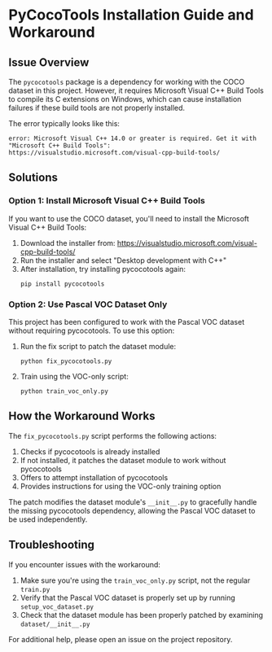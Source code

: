 # PyCocoTools Installation Guide and Workaround

## Issue Overview

The `pycocotools` package is a dependency for working with the COCO dataset in this project. However, it requires Microsoft Visual C++ Build Tools to compile its C extensions on Windows, which can cause installation failures if these build tools are not properly installed.

The error typically looks like this:
```
error: Microsoft Visual C++ 14.0 or greater is required. Get it with "Microsoft C++ Build Tools": https://visualstudio.microsoft.com/visual-cpp-build-tools/
```

## Solutions

### Option 1: Install Microsoft Visual C++ Build Tools

If you want to use the COCO dataset, you'll need to install the Microsoft Visual C++ Build Tools:

1. Download the installer from: https://visualstudio.microsoft.com/visual-cpp-build-tools/
2. Run the installer and select "Desktop development with C++"
3. After installation, try installing pycocotools again:
   ```
   pip install pycocotools
   ```

### Option 2: Use Pascal VOC Dataset Only

This project has been configured to work with the Pascal VOC dataset without requiring pycocotools. To use this option:

1. Run the fix script to patch the dataset module:
   ```
   python fix_pycocotools.py
   ```
2. Train using the VOC-only script:
   ```
   python train_voc_only.py
   ```

## How the Workaround Works

The `fix_pycocotools.py` script performs the following actions:

1. Checks if pycocotools is already installed
2. If not installed, it patches the dataset module to work without pycocotools
3. Offers to attempt installation of pycocotools
4. Provides instructions for using the VOC-only training option

The patch modifies the dataset module's `__init__.py` to gracefully handle the missing pycocotools dependency, allowing the Pascal VOC dataset to be used independently.

## Troubleshooting

If you encounter issues with the workaround:

1. Make sure you're using the `train_voc_only.py` script, not the regular `train.py`
2. Verify that the Pascal VOC dataset is properly set up by running `setup_voc_dataset.py`
3. Check that the dataset module has been properly patched by examining `dataset/__init__.py`

For additional help, please open an issue on the project repository.